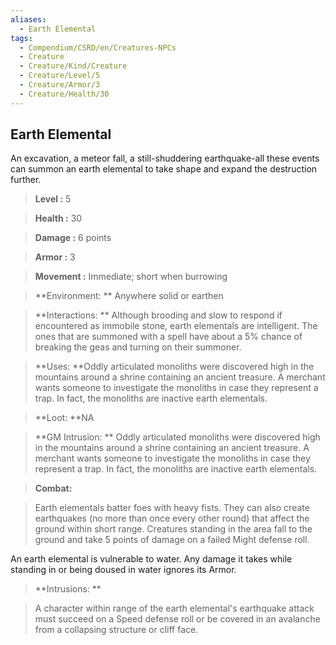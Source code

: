 ```yaml
---
aliases:
  - Earth Elemental
tags:
  - Compendium/CSRD/en/Creatures-NPCs
  - Creature
  - Creature/Kind/Creature
  - Creature/Level/5
  - Creature/Armor/3
  - Creature/Health/30
---
```

  
    
## Earth Elemental    
An excavation, a meteor fall, a still-shuddering earthquake-all these events can summon an earth elemental to take shape and expand the destruction further.    
  
    
> **Level :** 5    
> **Health :** 30    
> **Damage :** 6 points    
> **Armor :** 3    
> **Movement :** Immediate; short when burrowing    
> **Environment: ** Anywhere solid or earthen    
> **Interactions: ** Although brooding and slow to respond if encountered as immobile stone, earth elementals are intelligent. The ones that are summoned with a spell have about a 5% chance of breaking the geas and turning on their summoner.    
> **Uses: **Oddly articulated monoliths were discovered high in the mountains around a shrine containing an ancient treasure. A merchant wants someone to investigate the monoliths in case they represent a trap. In fact, the monoliths are inactive earth elementals.    
> **Loot: **NA    
> **GM Intrusion: ** Oddly articulated monoliths were discovered high in the mountains around a shrine containing an ancient treasure. A merchant wants someone to investigate the monoliths in case they represent a trap. In fact, the monoliths are inactive earth elementals.    
  
> **Combat:**   
> Earth elementals batter foes with heavy fists. They can also create earthquakes (no more than once every other round) that affect the ground within short range. Creatures standing in the area fall to the ground and take 5 points of damage on a failed Might defense roll.   
An earth elemental is vulnerable to water. Any damage it takes while standing in or being doused in water ignores its Armor.    
    
  
> **Intrusions: **   
> A character within range of the earth elemental's earthquake attack must succeed on a Speed defense roll or be covered in an avalanche from a collapsing structure or cliff face.    
